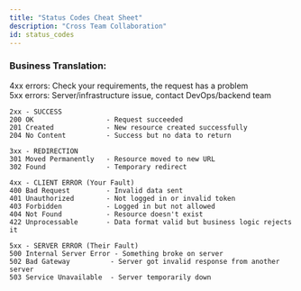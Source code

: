 ```yaml
---
title: "Status Codes Cheat Sheet"
description: "Cross Team Collaboration"
id: status_codes
---
```



### Business Translation:
4xx errors: Check your requirements, the request has a problem  
5xx errors: Server/infrastructure issue, contact DevOps/backend team

```
2xx - SUCCESS
200 OK                  - Request succeeded
201 Created             - New resource created successfully
204 No Content          - Success but no data to return

3xx - REDIRECTION
301 Moved Permanently   - Resource moved to new URL
302 Found               - Temporary redirect

4xx - CLIENT ERROR (Your Fault)
400 Bad Request         - Invalid data sent
401 Unauthorized        - Not logged in or invalid token
403 Forbidden           - Logged in but not allowed
404 Not Found           - Resource doesn't exist
422 Unprocessable       - Data format valid but business logic rejects it

5xx - SERVER ERROR (Their Fault)
500 Internal Server Error - Something broke on server
502 Bad Gateway          - Server got invalid response from another server
503 Service Unavailable  - Server temporarily down
```

